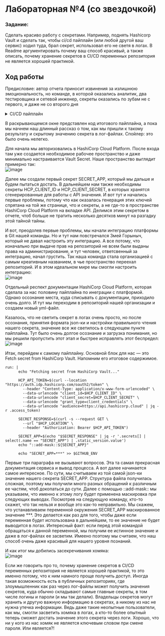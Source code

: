 <h1>Лабораторная №4 (со звездочкой)</h1>

<h3>Задание:</h3>
Сделать красиво работу с секретами. Например, поднять Hashicorp Vault и сделать так, чтобы ci/cd пайплайн (или любой другой ваш сервис) ходил туда, брал секрет, использовал его не светя в логах. В Readme аргументировать почему ваш способ красивый, а также описать, почему хранение секретов в CI/CD переменных репозитория не является хорошей практикой.

<h2>Ход работы</h2>

Предисловие: автор отчета приносит извинения за излишнюю эмоциональность, но команде, в которой оказались аналитик, два тестировщика и сетевой инженер, секреты оказались по зубам не с первого, и даже не со второго дня

<details>

<summary>CI/CD пайплайн</summary>
    
    name: Secret Secret
    
    on:
      push:
        branches:
          - main

    jobs:
      fetch-secret:
        runs-on: ubuntu-latest

    env:
      HCP_CLIENT_ID: ${{ secrets.HCP_CLIENT_ID }}
      HCP_CLIENT_SECRET: ${{ secrets.HCP_CLIENT_SECRET }}
      HCP_LOCATION: "https://api.cloud.hashicorp.com/secrets/2023-11-28/organizations/6683972e-be8c-4e46-92f8-b299e1ad7674/projects/120c304b-9f4d-4d10-a0f6-8ec1d2f0fa19/apps/cloudTech/secrets:open"

    steps:
      - name: Checkout repository
        uses: actions/checkout@v4

      - name: Install jq for JSON parsing
        run: sudo apt-get update && sudo apt-get install -y jq

      - name: Fetch secret from HashiCorp Vault
        run: |
          echo "Fetching secret from HashiCorp Vault..."

          HCP_API_TOKEN=$(curl --location "https://auth.idp.hashicorp.com/oauth2/token" \
            --header "Content-Type: application/x-www-form-urlencoded" \
            --data-urlencode "client_id=$HCP_CLIENT_ID" \
            --data-urlencode "client_secret=$HCP_CLIENT_SECRET" \
            --data-urlencode "grant_type=client_credentials" \
            --data-urlencode "audience=https://api.hashicorp.cloud" | jq -r .access_token)

          SECRET_RESPONSE=$(curl -s --request GET \
            --url "$HCP_LOCATION" \
            --header "Authorization: Bearer $HCP_API_TOKEN")

          SECRET_APP=$(echo "$SECRET_RESPONSE" | jq -r '.secrets[] | select(.name == "SECRET_APP") | .static_version.value')
          echo "::add-mask::${SECRET_APP}"

          echo "SECRET_APP=***" >> $GITHUB_ENV

      - name: Use the secret
        run: |
          echo "Using the fetched secret..." > secret.txt
          cat secret.txt
          echo "Secret used successfully."
</details>

В раскрывающемся окне представлен код итогового пайплайна, а пока мы начнем наш длинный рассказ о том, как мы пришли к такому результату и скрытому значению секрета в лог-файлах. Спойлер: это было очень нелегко.

Для начала мы авторизовались в HashiCorp Cloud Platform. После входа там уже создается необходимое рабочее пространство и даже минимально настраивается Vault Secret. Наше пространство выглядит примерно так: <br/>
![image](https://github.com/user-attachments/assets/908684f1-4fc1-495e-bc24-11e4c4d825e4) 

Далее мы создали первый секрет SECRET_APP, который мы дальше и будем пытаться достать. В дальнейшем нам также необходимы секреты HCP_CLIENT_ID и HCP_CLIENT_SECRET, в которых хранятся сгенерированные для работы с API значения. И вот тут и начались первые проблемы, потому что как оказалась генерация этих ключей спрятана на той же странице, что и секреты, а не где-то в пространстве HashiCorp Cloud Platform на вкладке API. Делимся этим секретом в отчете, чтоб больше не тратить несколько десятков минут на разгадку этой тайной тайны.

И вот, преодолев первые проблемы, мы начали интеграцию платформы в Git нашей команды. Но и тут нам повстречался Змей Горыныч, который не давал настроить эту интеграцию. А все потому, что изначально при выдаче прав на репозиторий не всем были выданы права на администрирование, и тут человек, ответсвенный за интеграцию, начал грустить. Так наша команда стала организацией с самым креативным названием, в чье пространство переехал репозиторий. И в этом идеальном мире мы смогли настроить интеграцию: </br>
![image](https://github.com/user-attachments/assets/8f051e38-cda0-4ec1-bb3c-b131a8a2bd54) 

Отдельный респект документации HashiCorp Cloud Platform, которая сделала за нас половину пайплайна по инеграции с платформой. Однако осознание места, куда списывать с документации, приходило очень долго. И тут мы переходим в репозиторий нашей организации и создаем новый yml-файл.

Казалось, что не светить секрет в логах очень просто, но после осознания, принятия формата json-ки и настройки правильного чтения нашего секрета, значение все же светилось в следующем пункте пайплайна. Тут было очень долгое осознание и загрузка понимания, но мы решили пропустить этот этап и быстрее исправлять этот беспредел: <br/>
![image](https://github.com/user-attachments/assets/99694a18-e4f5-4867-8405-3bec7c1c363b)

Итак, перейдем к самому пайплайну. Основной блок для нас — это Fetch secret from HashiCorp Vault. Напомним его итоговое содержимое.

    run: |
          echo "Fetching secret from HashiCorp Vault..."

          HCP_API_TOKEN=$(curl --location "https://auth.idp.hashicorp.com/oauth2/token" \
            --header "Content-Type: application/x-www-form-urlencoded" \
            --data-urlencode "client_id=$HCP_CLIENT_ID" \
            --data-urlencode "client_secret=$HCP_CLIENT_SECRET" \
            --data-urlencode "grant_type=client_credentials" \
            --data-urlencode "audience=https://api.hashicorp.cloud" | jq -r .access_token)

          SECRET_RESPONSE=$(curl -s --request GET \
            --url "$HCP_LOCATION" \
            --header "Authorization: Bearer $HCP_API_TOKEN")

          SECRET_APP=$(echo "$SECRET_RESPONSE" | jq -r '.secrets[] | select(.name == "SECRET_APP") | .static_version.value')
          echo "::add-mask::${SECRET_APP}"

          echo "SECRET_APP=***" >> $GITHUB_ENV
          
Первые три параграфа не вызывают вопросов. Эта та самая прекрасная документация сервиса и вывод процесса. А вот далее начинается самое интересное. По сути, мы считываем из той самой json-ки значение нашего секрета SECRET_APP. Структура файла получилась сложная, поэтому мы получили много разных обращений к различным ее частям, чтоб докопаться до сути. Далее с помощью ::add-mask:: мы указываем, что именно к этому логу будет применена маскировка при следующих выводах.
Посмотрев на следующую команду, кто-то скажет, что так нельзя и вообще это как-то неправильно. Мы скажем, что устанавливаем переменной окружения SECRET_APP маскированное значение ***. Это делается как раз для того, чтобы даже если переменная будет использована в дальнейшем, то ее значение не будет выводится в логах. Интересный факт: если перед этой командой обращаться к данной переменной, мы получим ее истинное значение и даже в лог-файлах ее засветим. Имеено поэтому мы считаем, что наш способ очень даже красивый для нашего уровня познаний.

И как итог мы добились засекречивания хомяка: <br/>
![image](https://github.com/user-attachments/assets/3a2db797-4629-4fe6-9b74-bfc69e58020e)

Если же говорить про то, почему хранение секретов в CI/CD переменных репозитория не является хорошей практикой, то это именно потому, что к ним намного проще получить доступ. Иногда такая возможность есть в публичных репозиториях, где злоумышленник как раз через лог-файлы может получить значения секретов, куда обычно складывают самые главные секреты, в том числе логины и пароли (и мы так делали). Владельцы секретов могут хранить и другую важную информацию в секретах, а никому из нас не нужна утечка информации. Ведь даже такие неопытные пользователи, как мы, смогли засветить хомяка в логах, а кто-то более опытный теперь сможет достать значение этого секрета через логи. Хорошо, что ни у кого из нас хомяк не является ключевым словом при смене пароля. Или является?!
